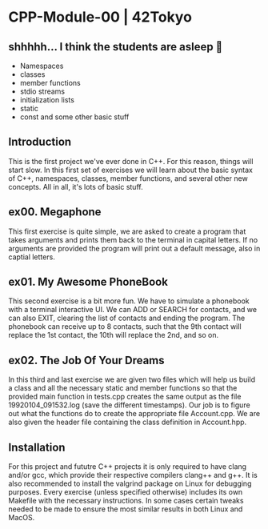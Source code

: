# CPP-Module-00 | 42Tokyo
## shhhhh... I think the students are asleep 📣
- Namespaces
- classes
- member functions
- stdio streams
- initialization lists
- static
- const
  and some other basic stuff

## Introduction
This is the first project we've ever done in C++. For this reason, things will start slow. In this first set of exercises we will learn about the basic syntax of C++, namespaces, classes, member functions, and several other new concepts. All in all, it's lots of basic stuff.
<br>

## ex00. Megaphone
This first exercise is quite simple, we are asked to create a program that takes arguments and prints them back to the terminal in capital letters. If no arguments are provided the program will print out a default message, also in captial letters.
<br>

## ex01. My Awesome PhoneBook
This second exercise is a bit more fun. We have to simulate a phonebook with a terminal interactive UI. We can ADD or SEARCH for contacts, and we can also EXIT, clearing the list of contacts and ending the program. The phonebook can receive up to 8 contacts, such that the 9th contact will replace the 1st contact, the 10th will replace the 2nd, and so on.
<br>

## ex02. The Job Of Your Dreams
In this third and last exercise we are given two files which will help us build a class and all the necessary static and member functions so that the provided main function in tests.cpp creates the same output as the file 19920104_091532.log (save the different timestamps). Our job is to figure out what the functions do to create the appropriate file Account.cpp. We are also given the header file containing the class definition in Account.hpp.
<br>

## Installation
For this project and fututre C++ projects it is only required to have clang and/or gcc, which provide their respective compilers clang++ and g++. It is also recommended to install the valgrind package on Linux for debugging purposes. Every exercise (unless specified otherwise) includes its own Makefile with the necessary instructions. In some cases certain tweaks needed to be made to ensure the most similar results in both Linux and MacOS.
